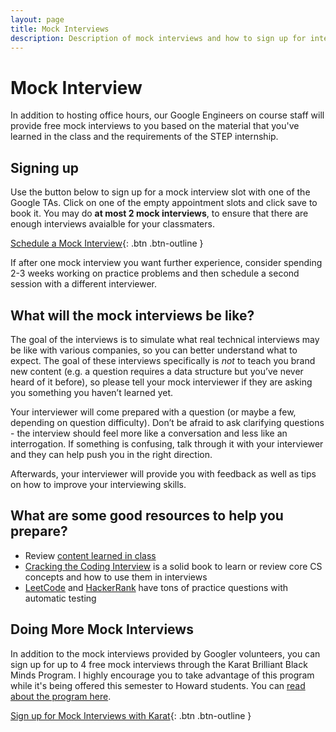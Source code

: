 ```yaml
---
layout: page
title: Mock Interviews
description: Description of mock interviews and how to sign up for interviews
---
```

# Mock Interview
In addition to hosting office hours, our Google Engineers on course staff will provide free mock interviews to you based on the material that you've learned in the class and the requirements of the STEP internship. 

## Signing up

Use the button below to sign up for a mock interview slot with one of the Google TAs. Click on one of the empty appointment slots and click save to book it. You may do **at most 2 mock interviews**, to ensure that there are enough interviews avaialble for your classmaters. 

[Schedule a Mock Interview](https://calendar.google.com/calendar/u/0/selfsched?sstoken=UU1kU0hnS0VoOUM0fGRlZmF1bHR8NzVjM2ExNmY1YzBlZDE1YTE0MWMzODNhMDJlZWJjNzA){: .btn .btn-outline }

If after one mock interview you want further experience, consider spending 2-3 weeks working on practice problems and then schedule a second session with a different interviewer.

## What will the mock interviews be like?

The goal of the interviews is to simulate what real technical interviews may be like with various companies, so you can better understand what to expect. The goal of these interviews specifically is *not* to teach you brand new content (e.g. a question requires a data structure but you’ve never heard of it before), so please tell your mock interviewer if they are asking you something you haven’t learned yet.

Your interviewer will come prepared with a question (or maybe a few, depending on question difficulty). Don’t be afraid to ask clarifying questions - the interview should feel more like a conversation and less like an interrogation. If something is confusing, talk through it with your interviewer and they can help push you in the right direction.

Afterwards, your interviewer will provide you with feedback as well as tips on how to improve your interviewing skills. 

## What are some good resources to help you prepare?

- Review [content learned in class](https://csci100.org/calendar/)
- [Cracking the Coding Interview](https://www.crackingthecodinginterview.com/) is a solid book to learn or review core CS concepts and how to use them in interviews 
- [LeetCode](https://leetcode.com/) and [HackerRank](https://www.hackerrank.com/) have tons of practice questions with automatic testing

## Doing More Mock Interviews

In addition to the mock interviews provided by Googler volunteers, you can sign up for up to 4 free mock interviews through the Karat Brilliant Black Minds Program. I highly encourage you to take advantage of this program while it's being offered this semester to Howard students. You can [read about the program here](https://mcusercontent.com/705e24c8890b338f1b5259903/files/a6af5094-0ec6-c365-9a77-2fdde1dcfd75/BBM_Welcome_Brief_and_FAQ_v1.pdf).

[Sign up for Mock Interviews with Karat](https://mailchi.mp/96b121ec2637/the-brilliant-black-minds-program){: .btn .btn-outline }
